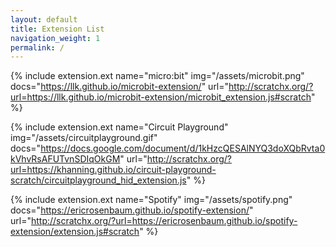```yaml
---
layout: default
title: Extension List
navigation_weight: 1
permalink: /
---
```


{% include extension.ext
  name="micro:bit" img="/assets/microbit.png"
  docs="https://llk.github.io/microbit-extension/"
  url="http://scratchx.org/?url=https://llk.github.io/microbit-extension/microbit_extension.js#scratch"
%}

{% include extension.ext
  name="Circuit Playground"
  img="/assets/circuitplayground.gif"
  docs="https://docs.google.com/document/d/1kHzcQESAlNYQ3doXQbRvta0kVhvRsAFUTvnSDIqOkGM"
  url="http://scratchx.org/?url=https://khanning.github.io/circuit-playground-scratch/circuitplayground_hid_extension.js"
%}

{% include extension.ext
  name="Spotify"
  img="/assets/spotify.png"
  docs="https://ericrosenbaum.github.io/spotify-extension/"
  url="http://scratchx.org/?url=https://ericrosenbaum.github.io/spotify-extension/extension.js#scratch"
%}
